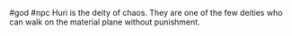 #god #npc
Huri is the deity of chaos. They are one of the few deities who can walk on the material plane without punishment.
